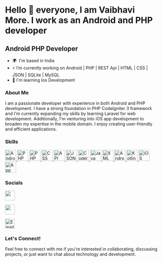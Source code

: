 
<!--
**tanajijedhe/tanajijedhe** is a ✨ _special_ ✨ repository because its `README.md` (this file) appears on your GitHub profile.

Here are some ideas to get you started:

- 🔭 I’m currently working on ...
- 🌱 I’m currently learning ...
- 👯 I’m looking to collaborate on ...
- 🤔 I’m looking for help with ...
- 💬 Ask me about ...
- 📫 How to reach me: ...
- 😄 Pronouns: ...
- ⚡ Fun fact: ...
-->
Hello 👋  everyone, I am Vaibhavi More. I work as an Android and PHP developer
=======================

Android  PHP Developer
--------------------

* 🌍  I'm based in India
* ⚡  I’m currently working on Android  | PHP | REST Api | HTML | CSS | JSON | SQLite | MySQL
* 🧠  I'm learning Ios Development

### About Me
I am a passionate developer with experience in both Android and PHP development. I have a strong foundation in PHP CodeIgniter 3 framework and I'm currently expanding my skills by learning Laravel for web development. Additionally, I'm venturing into iOS app development to broaden my expertise in the mobile domain. I enjoy creating user-friendly and efficient applications.

### Skills

<p align="left">
<a href="https://developer.android.com/" target="_blank" rel="noreferrer">
  <img src="android_icon.png" width="36" height="36" alt="Android" />
</a>

<a href="https://www.php.net/" target="_blank" rel="noreferrer">
  <img src="php_icon.png" width="36" height="36" alt="PHP" />
</a>


<a href="https://www.php.net/" target="_blank" rel="noreferrer">
  <img src="php_icon.png" width="36" height="36" alt="PHP" />
</a>

<a href="https://www.w3.org/Style/CSS/" target="_blank" rel="noreferrer">
  <img src="css_icon.png" width="36" height="36" alt="CSS" />
</a>

<a href="https://en.wikipedia.org/wiki/Application_programming_interface" target="_blank" rel="noreferrer">
  <img src="api_icon.png" width="36" height="36" alt="API" />
</a>

<a href="https://www.json.org/" target="_blank" rel="noreferrer">
  <img src="json_icon.png" width="36" height="36" alt="JSON" />
</a>

<a href="https://codeigniter.com/" target="_blank" rel="noreferrer">
  <img src="codeigniter_icon.png" width="36" height="36" alt="CodeIgniter 3" />
</a>

<a href="https://www.java.com/" target="_blank" rel="noreferrer">
  <img src="java_icon.png" width="36" height="36" alt="Java" />
</a>

<a href="https://www.w3.org/XML/" target="_blank" rel="noreferrer">
  <img src="xml_icon.png" width="36" height="36" alt="XML" />
</a>

<a href="https://developer.android.com/studio" target="_blank" rel="noreferrer">
  <img src="android_sdk_icon.png" width="36" height="36" alt="Android SDK" />
</a>

<a href="https://kotlinlang.org/" target="_blank" rel="noreferrer">
  <img src="kotlin_icon.png" width="36" height="36" alt="Kotlin" />
</a>

<a href="https://www.apple.com/ios/" target="_blank" rel="noreferrer">
  <img src="ios_icon.png" width="36" height="36" alt="iOS" />
</a>

<a href="https://en.wikipedia.org/wiki/Mobile_app_testing" target="_blank" rel="noreferrer">
  <img src="app_testing_icon.png" width="36" height="36" alt="App Testing" />
</a>


</p>


### Socials

<p align="left"> <a href="https://github.com/vaibhavimore1811" target="_blank" rel="noreferrer"><img src="https://raw.githubusercontent.com/danielcranney/readme-generator/main/public/icons/socials/github.svg" width="32" height="32" /></a>

 <a href="https://www.linkedin.com/in/vaibhavi-more-9774a1196" target="_blank" rel="noreferrer"><img src="https://raw.githubusercontent.com/danielcranney/readme-generator/main/public/icons/socials/linkedin.svg" width="32" height="32" /></a> 
 
 <a href="mailto:vaibhavi.more297@gmail.com" target="_blank" rel="noreferrer">
  <img src="email_icon.svg" width="32" height="32" alt="Email" />
</a>
 </p>



### Let's Connect!
Feel free to connect with me if you're interested in collaborating, discussing projects, or just want to chat about technology and development.
